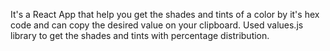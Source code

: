 It's a React App that help you get the shades and tints of a color by it's hex code and can copy the desired value on your clipboard. Used values.js library to get the shades and tints with percentage distribution.
